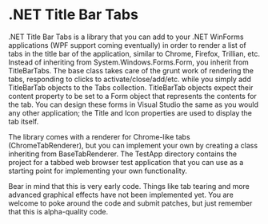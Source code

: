 .NET Title Bar Tabs
===================

.NET Title Bar Tabs is a library that you can add to your .NET WinForms applications (WPF support coming eventually) in order to render a list of tabs in the title bar of the application, similar to Chrome, Firefox, Trillian, etc.  Instead of inheriting from System.Windows.Forms.Form, you inherit from TitleBarTabs.  The base class takes care of the grunt work of rendering the tabs, responding to clicks to activate/close/add/etc. while you simply add TitleBarTab objects to the Tabs collection.  TitleBarTab objects expect their content property to be set to a Form object that represents the contents for the tab.  You can design these forms in Visual Studio the same as you would any other application; the Title and Icon properties are used to display the tab itself.

The library comes with a renderer for Chrome-like tabs (ChromeTabRenderer), but you can implement your own by creating a class inheriting from BaseTabRenderer.  The TestApp directory contains the project for a tabbed web browser test application that you can use as a starting point for implementing your own functionality.

Bear in mind that this is very early code.  Things like tab tearing and more advanced graphical effects have not been implemented yet.  You are welcome to poke around the code and submit patches, but just remember that this is alpha-quality code.